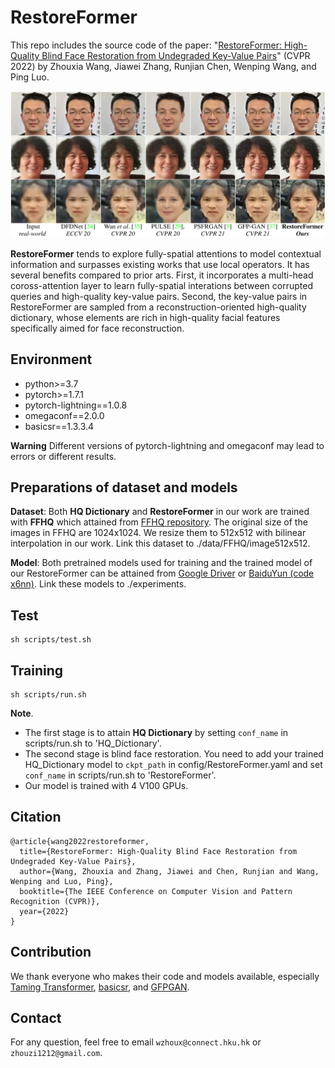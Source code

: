 # RestoreFormer

This repo includes the source code of the paper: "[RestoreFormer: High-Quality Blind Face Restoration from Undegraded Key-Value Pairs](https://arxiv.org/pdf/2201.06374.pdf)" (CVPR 2022) by Zhouxia Wang, Jiawei Zhang, Runjian Chen, Wenping Wang, and Ping Luo.

![](assets/figure1.png)

**RestoreFormer** tends to explore fully-spatial attentions to model contextual information and surpasses existing works that use local operators. It has several benefits compared to prior arts. First, it incorporates a multi-head coross-attention layer to learn fully-spatial interations between corrupted queries and high-quality key-value pairs. Second, the key-value pairs in RestoreFormer are sampled from a reconstruction-oriented high-quality dictionary, whose elements are rich in high-quality facial features specifically aimed for face reconstruction.

<!-- ![](assets/framework.png "Framework")-->

## Environment

- python>=3.7
- pytorch>=1.7.1
- pytorch-lightning==1.0.8
- omegaconf==2.0.0
- basicsr==1.3.3.4

**Warning** Different versions of pytorch-lightning and omegaconf may lead to errors or different results.

## Preparations of dataset and models

**Dataset**: Both **HQ Dictionary** and **RestoreFormer** in our work are trained with **FFHQ** which attained from [FFHQ repository](https://github.com/NVlabs/ffhq-dataset). The original size of the images in FFHQ are 1024x1024. We resize them to 512x512 with bilinear interpolation in our work. Link this dataset to ./data/FFHQ/image512x512.

**Model**: Both pretrained models used for training and the trained model of our RestoreFormer can be attained from [Google Driver](https://drive.google.com/file/d/13ir-VvdDNOA3LeoNbx4Y530rvIheyhRM/view?usp=sharing) or [BaiduYun (code x6nn)](https://pan.baidu.com/s/1EO7_1dYyCuORpPNosQgogg?pwd=x6nn). Link these models to ./experiments.

## Test
    sh scripts/test.sh

## Training
    sh scripts/run.sh

**Note**. 
- The first stage is to attain **HQ Dictionary** by setting `conf_name` in scripts/run.sh to 'HQ\_Dictionary'. 
- The second stage is blind face restoration. You need to add your trained HQ\_Dictionary model to `ckpt_path` in config/RestoreFormer.yaml and set `conf_name` in scripts/run.sh to 'RestoreFormer'.
- Our model is trained with 4 V100 GPUs.


## Citation
    @article{wang2022restoreformer,
      title={RestoreFormer: High-Quality Blind Face Restoration from Undegraded Key-Value Pairs},
      author={Wang, Zhouxia and Zhang, Jiawei and Chen, Runjian and Wang, Wenping and Luo, Ping},
      booktitle={The IEEE Conference on Computer Vision and Pattern Recognition (CVPR)},
      year={2022}
    }

## Contribution
We thank everyone who makes their code and models available, especially [Taming Transformer](https://github.com/CompVis/taming-transformers), [basicsr](https://github.com/XPixelGroup/BasicSR), and [GFPGAN](https://github.com/TencentARC/GFPGAN).

## Contact
For any question, feel free to email `wzhoux@connect.hku.hk` or `zhouzi1212@gmail.com`.
